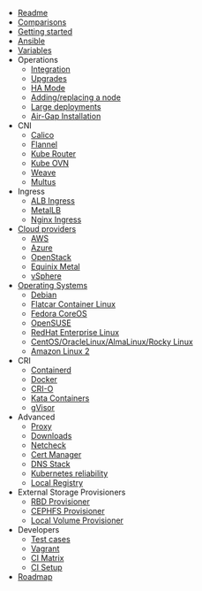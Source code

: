 * [Readme](/)
* [Comparisons](/docs/comparisons.md)
* [Getting started](/docs/getting-started.md)
* [Ansible](docs/ansible.md)
* [Variables](/docs/vars.md)
* Operations
  * [Integration](docs/integration.md)
  * [Upgrades](/docs/upgrades.md)
  * [HA Mode](docs/ha-mode.md)
  * [Adding/replacing a node](docs/nodes.md)
  * [Large deployments](docs/large-deployments.md)
  * [Air-Gap Installation](docs/offline-environment.md)
* CNI
  * [Calico](docs/calico.md)
  * [Flannel](docs/flannel.md)
  * [Kube Router](docs/kube-router.md)
  * [Kube OVN](docs/kube-ovn.md)
  * [Weave](docs/weave.md)
  * [Multus](docs/multus.md)
* Ingress
  * [ALB Ingress](docs/ingress_controller/alb_ingress_controller.md)
  * [MetalLB](docs/metallb.md)
  * [Nginx Ingress](docs/ingress_controller/ingress_nginx.md)
* [Cloud providers](docs/cloud.md)
  * [AWS](docs/aws.md)
  * [Azure](docs/azure.md)
  * [OpenStack](/docs/openstack.md)
  * [Equinix Metal](/docs/equinix-metal.md)
  * [vSphere](/docs/vsphere.md)
* [Operating Systems](docs/bootstrap-os.md)
  * [Debian](docs/debian.md)
  * [Flatcar Container Linux](docs/flatcar.md)
  * [Fedora CoreOS](docs/fcos.md)
  * [OpenSUSE](docs/opensuse.md)
  * [RedHat Enterprise Linux](docs/rhel.md)
  * [CentOS/OracleLinux/AlmaLinux/Rocky Linux](docs/centos8.md)
  * [Amazon Linux 2](docs/amazonlinux.md)
* CRI
  * [Containerd](docs/containerd.md)
  * [Docker](docs/docker.md)
  * [CRI-O](docs/cri-o.md)
  * [Kata Containers](docs/kata-containers.md)
  * [gVisor](docs/gvisor.md)
* Advanced
  * [Proxy](/docs/proxy.md)
  * [Downloads](docs/downloads.md)
  * [Netcheck](docs/netcheck.md)
  * [Cert Manager](docs/cert_manager.md)
  * [DNS Stack](docs/dns-stack.md)
  * [Kubernetes reliability](docs/kubernetes-reliability.md)
  * [Local Registry](docs/kubernetes-apps/registry.md)
* External Storage Provisioners
  * [RBD Provisioner](docs/kubernetes-apps/rbd_provisioner.md)
  * [CEPHFS Provisioner](docs/kubernetes-apps/cephfs_provisioner.md)
  * [Local Volume Provisioner](docs/kubernetes-apps/local_volume_provisioner.md)
* Developers
  * [Test cases](docs/test_cases.md)
  * [Vagrant](docs/vagrant.md)
  * [CI Matrix](docs/ci.md)
  * [CI Setup](docs/ci-setup.md)
* [Roadmap](docs/roadmap.md)
